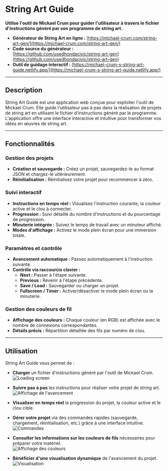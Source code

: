 # **String Art Guide**

**Utilise l'outil de Mickael Crum pour guider l'utilisateur à travers le fichier d'instructions généré par son programme de string art.**

- **Générateur de String Art en ligne :** [https://michael-crum.com/string-art-gen/](https://michael-crum.com/string-art-gen/)
- **Code source du générateur :** [https://github.com/usedhondacivic/string-art-gen](https://github.com/usedhondacivic/string-art-gen)
- **Outil de guidage interactif :** [https://michael-crum-s-string-art-guide.netlify.app/](https://michael-crum-s-string-art-guide.netlify.app/)

---

## **Description**

String Art Guide est une application web conçue pour exploiter l'outil de Mickael Crum. Elle guide l'utilisateur pas à pas dans la réalisation de projets de string art en utilisant le fichier d'instructions généré par le programme. L'application offre une interface interactive et intuitive pour transformer vos idées en œuvres de string art.

---

## **Fonctionnalités**

### **Gestion des projets**
- **Création et sauvegarde :** Créez un projet, sauvegardez-le au format JSON et chargez-le ultérieurement.
- **Réinitialisation :** Réinitialisez votre projet pour recommencer à zéro.

### **Suivi interactif**
- **Instructions en temps réel :** Visualisez l'instruction courante, la couleur active et le clou à connecter.
- **Progression :** Suivi détaillé du nombre d'instructions et du pourcentage de progression.
- **Minuterie intégrée :** Suivez le temps de travail avec un minuteur affiché.
- **Modes d'affichage :** Activez le mode plein écran pour une immersion totale.

### **Paramètres et contrôle**
- **Avancement automatique :** Passez automatiquement à l'instruction suivante.
- **Contrôle via raccourcis clavier :**
  - **Next :** Passer à l'étape suivante.
  - **Previous :** Revenir à l'étape précédente.
  - **Save / Load :** Sauvegarder ou charger un projet.
  - **Fullscreen / Timer :** Activer/désactiver le mode plein écran ou la minuterie.

### **Gestion des couleurs de fil**
- **Affichage des couleurs :** Chaque couleur (en RGB) est affichée avec le nombre de connexions correspondantes.
- **Détails précis :** Répartition détaillée des fils par numéro de clou.

---

## **Utilisation**

String Art Guide vous permet de :

- **Charger** un fichier d'instructions généré par l'outil de Mickael Crum.  
  ![Loading screen](./1.jpg)

- **Suivre pas à pas** les instructions pour réaliser votre projet de string art.  
  ![Affichage de l'avancement](./4.jpg)

- **Visualiser en temps réel** la progression du projet, la couleur active et le clou cible.

- **Gérer votre projet** via des commandes rapides (sauvegarde, chargement, réinitialisation, etc.) grâce à une interface intuitive.  
  ![Commandes](./3.jpg)

- **Consulter les informations sur les couleurs de fils** nécessaires pour préparer votre matériel.  
  ![Affichage des couleurs](./2.jpg)

- **Bénéficier d'une visualisation dynamique** de l'avancement du projet.  
  ![Visualisation](./5.jpg)